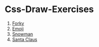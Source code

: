# Css-Draw-Exercises

1. [Forky](https://codepen.io/busramemis/full/eYmWLvR)
2. [Emoji](https://codepen.io/busramemis/full/yLybROK)
3. [Snowman](https://codepen.io/busramemis/full/povwgOe)
4. [Santa Claus](https://codepen.io/busramemis/full/oNgwabV)
